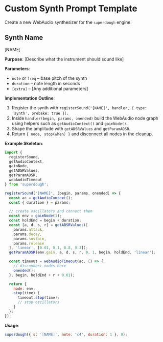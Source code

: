 # Custom Synth Prompt Template

Create a new WebAudio synthesizer for the `superdough` engine.

## Synth Name
[NAME]

**Purpose**: [Describe what the instrument should sound like]

**Parameters**:
- `note` or `freq` – base pitch of the synth
- `duration` – note length in seconds
- `[extra]` – [Any additional parameters]

**Implementation Outline**:
1. Register the synth with `registerSound('[NAME]', handler, { type: 'synth', prebake: true })`.
2. Inside `handler(begin, params, onended)` build the WebAudio node graph using helpers such as `getAudioContext()` and `gainNode()`.
3. Shape the amplitude with `getADSRValues` and `getParamADSR`.
4. Return `{ node, stop(when) }` and disconnect all nodes in the cleanup.

**Example Skeleton**:
```javascript
import {
  registerSound,
  getAudioContext,
  gainNode,
  getADSRValues,
  getParamADSR,
  webAudioTimeout
} from 'superdough';

registerSound('[NAME]', (begin, params, onended) => {
  const ac = getAudioContext();
  const { duration } = params;

  // create oscillators and connect them
  const env = gainNode(1);
  const holdEnd = begin + duration;
  const [a, d, s, r] = getADSRValues([
    params.attack,
    params.decay,
    params.sustain,
    params.release
  ], 'linear', [0.01, 0.1, 0.8, 0.3]);
  getParamADSR(env.gain, a, d, s, r, 0, 1, begin, holdEnd, 'linear');

  const timeout = webAudioTimeout(ac, () => {
    // disconnect nodes here
    onended();
  }, begin, holdEnd + r + 0.01);

  return {
    node: env,
    stop(time) {
      timeout.stop(time);
      // stop oscillators
    }
  };
});
```

**Usage**:
```javascript
superdough({ s: '[NAME]', note: 'c4', duration: 1 }, 0);
```
